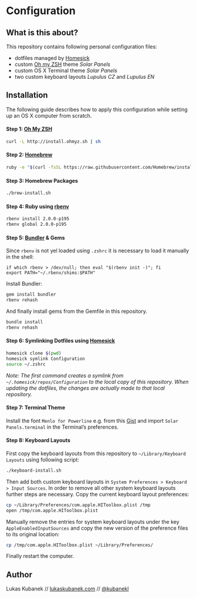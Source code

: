 # Configuration

## What is this about?

This repository contains following personal configuration files:

- dotfiles managed by [Homesick](https://github.com/technicalpickles/homesick)
- custom [Oh my ZSH](https://github.com/robbyrussell/oh-my-zsh) theme *Solar Panels*
- custom OS X Terminal theme *Solar Panels*
- two custom keyboard layouts *Lupulus CZ* and *Lupulus EN*

## Installation

The following guide describes how to apply this configuration while setting up an OS X computer from scratch.

#### Step 1: [Oh My ZSH](https://github.com/robbyrussell/oh-my-zsh)

```bash
curl -L http://install.ohmyz.sh | sh
```

#### Step 2: [Homebrew](http://brew.sh)

```bash
ruby -e "$(curl -fsSL https://raw.githubusercontent.com/Homebrew/install/master/install)"
```

#### Step 3: Homebrew Packages

```bash
./brew-install.sh
```

#### Step 4: Ruby using [rbenv](https://github.com/sstephenson/rbenv)

```bash
rbenv install 2.0.0-p195
rbenv global 2.0.0-p195
```

#### Step 5: [Bundler](http://bundler.io) & Gems

Since `rbenv` is not yel loaded using `.zshrc` it is necessary to load it manually in the shell:

```
if which rbenv > /dev/null; then eval "$(rbenv init -)"; fi
export PATH="~/.rbenv/shims:$PATH"
```

Install Bundler:

```bash
gem install bundler
rbenv rehash
```

And finally install gems from the Gemfile in this repository.

```bash
bundle install
rbenv rehash
```

#### Step 6: Symlinking Dotfiles using [Homesick](https://github.com/technicalpickles/homesick)

```bash
homesick clone $(pwd)
homesick symlink Configuration
source ~/.zshrc
```

*Note: The first command creates a symlink from `~/.homesick/repos/Configuration` to the local copy of this repository. When updating the dotfiles, the changes are actually made to that local repository.*

#### Step 7: Terminal Theme

Install the font `Menlo for Powerline` e.g. from this [Gist](https://gist.github.com/sjl/1627888#file-menlo-forpowerline-ttc-zip) and import `Solar Panels.terminal` in the Terminal’s preferences.

#### Step 8: Keyboard Layouts

First copy the keyboard layouts from this repository to `~/Library/Keyboard Layouts` using following script:

```bash
./keyboard-install.sh
```

Then add both custom keyboard layouts in `System Preferences > Keyboard > Input Sources`. In order to remove all other system keyboard layouts further steps are necessary. Copy the current keyboard layout preferences:

```bash
cp ~/Library/Preferences/com.apple.HIToolbox.plist /tmp
open /tmp/com.apple.HIToolbox.plist
```

Manually remove the entries for system keyboard layouts under the key `AppleEnabledInputSources` and copy the new version of the preference files to its original location:

```bash
cp /tmp/com.apple.HIToolbox.plist ~/Library/Preferences/
```

Finally restart the computer.

## Author

Lukas Kubanek // [lukaskubanek.com](http://lukaskubanek.com) // [@kubanekl](https://twitter.com/kubanekl)
